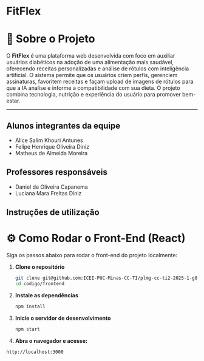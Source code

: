 # FitFlex

# 🧠 Sobre o Projeto

O **FitFlex** é uma plataforma web desenvolvida com foco em auxiliar usuários diabéticos na adoção de uma alimentação mais saudável, oferecendo receitas personalizadas e análise de rótulos com inteligência artificial. O sistema permite que os usuários criem perfis, gerenciem assinaturas, favoritem receitas e façam upload de imagens de rótulos para que a IA analise e informe a compatibilidade com sua dieta. O projeto combina tecnologia, nutrição e experiência do usuário para promover bem-estar.

---

## Alunos integrantes da equipe

* Alice Salim Khouri Antunes
* Felipe Henrique Oliveira Diniz
* Matheus de Almeida Moreira

## Professores responsáveis

* Daniel de Oliveira Capanema
* Luciana Mara Freitas Diniz

## Instruções de utilização

# ⚙️ Como Rodar o Front-End (React)

Siga os passos abaixo para rodar o front-end do projeto localmente:

1. **Clone o repositório**
   ```bash
   git clone git@github.com:ICEI-PUC-Minas-CC-TI/plmg-cc-ti2-2025-1-g06-fitflex.git
   cd codigo/frontend
2. **Instale as dependências**
   ```bash
   npm install
3. **Inicie o servidor de desenvolvimento**
    ```bash
    npm start
4. **Abra o navegador e acesse:**
  ```arduino
  http://localhost:3000
